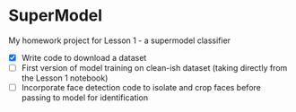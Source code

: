 # SuperModel

My homework project for Lesson 1 - a supermodel classifier

- [x] Write code to download a dataset
- [ ] First version of model training on clean-ish dataset (taking directly from the Lesson 1 notebook)
- [ ] Incorporate face detection code to isolate and crop faces before passing to model for identification
